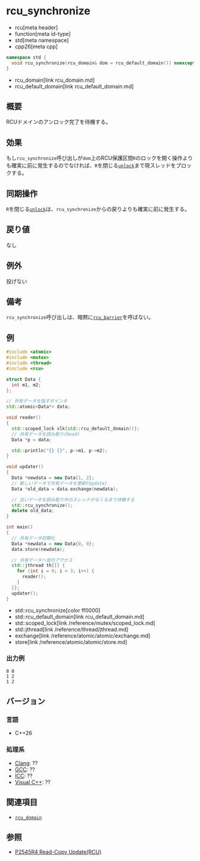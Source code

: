 # rcu_synchronize
* rcu[meta header]
* function[meta id-type]
* std[meta namespace]
* cpp26[meta cpp]

```cpp
namespace std {
  void rcu_synchronize(rcu_domain& dom = rcu_default_domain()) noexcept;
}
```
* rcu_domain[link rcu_domain.md]
* rcu_default_domain[link rcu_default_domain.md]

## 概要
RCUドメインのアンロック完了を待機する。


## 効果
もし`rcu_synchronize`呼び出しが`dom`上のRCU保護区間`R`のロックを開く操作よりも確実に前に発生するのでなければ、`R`を閉じる[`unlock`](rcu_domain/unlock.md)まで現スレッドをブロックする。


## 同期操作
`R`を閉じる[`unlock`](rcu_domain/unlock.md)は、`rcu_synchronize`からの戻りよりも確実に前に発生する。


## 戻り値
なし


## 例外
投げない


## 備考
`rcu_synchronize`呼び出しは、暗黙に[`rcu_barrier`](rcu_barrier.md)を呼ばない。


## 例
```cpp example
#include <atomic>
#include <mutex>
#include <thread>
#include <rcu>

struct Data {
  int m1, m2;
};

// 共有データを指すポインタ
std::atomic<Data*> data;

void reader()
{
  std::scoped_lock slk{std::rcu_default_domain()};
  // 共有データを読み取り(Read)
  Data *p = data;

  std::println("{} {}", p->m1, p->m2);
}

void updater()
{
  Data *newdata = new Data{1, 2};
  // 新しいデータで共有データを更新(Update)
  Data *old_data = data.exchange(newdata);

  // 古いデータを読み取り中のスレッドがなくるまで待機する
  std::rcu_synchronize();
  delete old_data;
}

int main()
{
  // 共有データ初期化
  Data *newdata = new Data{0, 0};
  data.store(newdata);

  // 共有データへ並行アクセス
  std::jthread th{[] {
    for (int i = 0; i < 3; i++) {
      reader();
    }
  }};
  updater();
}
```
* std::rcu_synchronize[color ff0000]
* std::rcu_default_domain[link rcu_default_domain.md]
* std::scoped_lock[link /reference/mutex/scoped_lock.md]
* std::jthread[link /reference/thread/jthread.md]
* exchange[link /reference/atomic/atomic/exchange.md]
* store[link /reference/atomic/atomic/store.md]

### 出力例
```
0 0
1 2
1 2
```


## バージョン
### 言語
- C++26

### 処理系
- [Clang](/implementation.md#clang): ??
- [GCC](/implementation.md#gcc): ??
- [ICC](/implementation.md#icc): ??
- [Visual C++](/implementation.md#visual_cpp): ??


## 関連項目
- [`rcu_domain`](rcu_domain.md)


## 参照
- [P2545R4 Read-Copy Update(RCU)](https://open-std.org/jtc1/sc22/wg21/docs/papers/2023/p2545r4.pdf)
